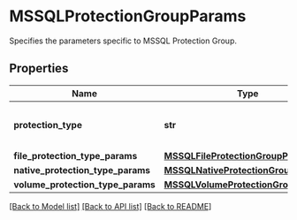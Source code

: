 # MSSQLProtectionGroupParams

Specifies the parameters specific to MSSQL Protection Group.

## Properties
Name | Type | Description | Notes
------------ | ------------- | ------------- | -------------
**protection_type** | **str** | Specifies the MSSQL Protection Group type. | 
**file_protection_type_params** | [**MSSQLFileProtectionGroupParams**](MSSQLFileProtectionGroupParams.md) |  | [optional] 
**native_protection_type_params** | [**MSSQLNativeProtectionGroupParams**](MSSQLNativeProtectionGroupParams.md) |  | [optional] 
**volume_protection_type_params** | [**MSSQLVolumeProtectionGroupParams**](MSSQLVolumeProtectionGroupParams.md) |  | [optional] 

[[Back to Model list]](../README.md#documentation-for-models) [[Back to API list]](../README.md#documentation-for-api-endpoints) [[Back to README]](../README.md)


